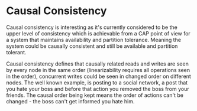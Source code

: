 # Causal Consistency

Causal consistency is interesting as it's currently considered to be the upper level of consistency which is achievable from a CAP point of view for a system that maintains availability and partition tolerance. Meaning the system could be causally consistent and still be available and partition tolerant.

Causal consistency defines that causally related reads and writes are seen by every node in the same order (linearizability requires all operations seen in the order),
concurrent writes could be seen in changed order on different nodes. The well known example, is posting to a social network, a post that you hate your boss and before that action you removed the boss from your friends. The causal order being kept means the order of actions can't be changed - the boss can't get informed you hate him.
